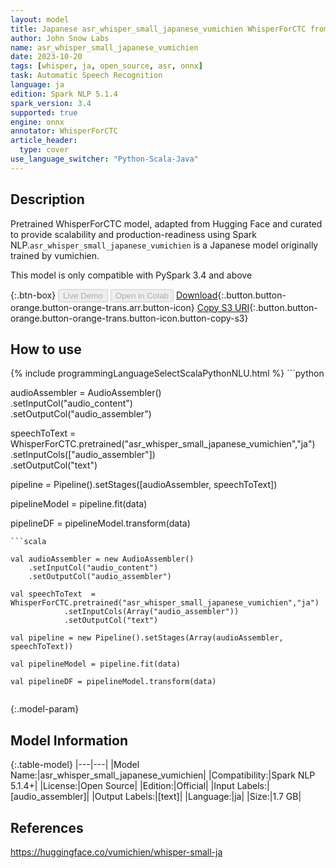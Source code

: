 ```yaml
---
layout: model
title: Japanese asr_whisper_small_japanese_vumichien WhisperForCTC from vumichien
author: John Snow Labs
name: asr_whisper_small_japanese_vumichien
date: 2023-10-20
tags: [whisper, ja, open_source, asr, onnx]
task: Automatic Speech Recognition
language: ja
edition: Spark NLP 5.1.4
spark_version: 3.4
supported: true
engine: onnx
annotator: WhisperForCTC
article_header:
  type: cover
use_language_switcher: "Python-Scala-Java"
---
```


## Description

Pretrained WhisperForCTC model, adapted from Hugging Face and curated to provide scalability and production-readiness using Spark NLP.`asr_whisper_small_japanese_vumichien` is a Japanese model originally trained by vumichien.

This model is only compatible with PySpark 3.4 and above

{:.btn-box}
<button class="button button-orange" disabled>Live Demo</button>
<button class="button button-orange" disabled>Open in Colab</button>
[Download](https://s3.amazonaws.com/auxdata.johnsnowlabs.com/public/models/asr_whisper_small_japanese_vumichien_ja_5.1.4_3.4_1697766130278.zip){:.button.button-orange.button-orange-trans.arr.button-icon}
[Copy S3 URI](s3://auxdata.johnsnowlabs.com/public/models/asr_whisper_small_japanese_vumichien_ja_5.1.4_3.4_1697766130278.zip){:.button.button-orange.button-orange-trans.button-icon.button-copy-s3}

## How to use



<div class="tabs-box" markdown="1">
{% include programmingLanguageSelectScalaPythonNLU.html %}
```python

audioAssembler = AudioAssembler() \
    .setInputCol("audio_content") \
    .setOutputCol("audio_assembler")
    
    
speechToText  = WhisperForCTC.pretrained("asr_whisper_small_japanese_vumichien","ja") \
            .setInputCols(["audio_assembler"]) \
            .setOutputCol("text")

pipeline = Pipeline().setStages([audioAssembler, speechToText])

pipelineModel = pipeline.fit(data)

pipelineDF = pipelineModel.transform(data)

```
```scala

val audioAssembler = new AudioAssembler() 
    .setInputCol("audio_content") 
    .setOutputCol("audio_assembler")
    
val speechToText  = WhisperForCTC.pretrained("asr_whisper_small_japanese_vumichien","ja") 
            .setInputCols(Array("audio_assembler")) 
            .setOutputCol("text")

val pipeline = new Pipeline().setStages(Array(audioAssembler, speechToText))

val pipelineModel = pipeline.fit(data)

val pipelineDF = pipelineModel.transform(data)


```
</div>

{:.model-param}
## Model Information

{:.table-model}
|---|---|
|Model Name:|asr_whisper_small_japanese_vumichien|
|Compatibility:|Spark NLP 5.1.4+|
|License:|Open Source|
|Edition:|Official|
|Input Labels:|[audio_assembler]|
|Output Labels:|[text]|
|Language:|ja|
|Size:|1.7 GB|

## References

https://huggingface.co/vumichien/whisper-small-ja